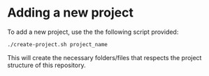 # Adding a new project

To add a new project, use the the following script provided:

```bash
./create-project.sh project_name
```

This will create the necessary folders/files that respects the project structure of this repository.
